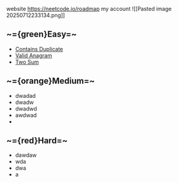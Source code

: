
website  https://neetcode.io/roadmap
my account 
![[Pasted image 20250712233134.png]]
## ~={green}Easy=~
- [Contains Duplicate](https://neetcode.io/problems/duplicate-integer?list=neetcode150)
- [Valid Anagram](https://neetcode.io/problems/is-anagram?list=neetcode150)
- [Two Sum](https://neetcode.io/problems/two-integer-sum?list=neetcode150)

## ~={orange}Medium=~ 

- dwadad
- dwadw
- dwadwd
- awdwad
- 



## ~={red}Hard=~

- dawdaw
- wda
- dwa
- a


